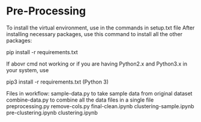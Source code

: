 # Pre-Processing

To install the virtual environment, use in the commands in setup.txt file
After installing necessary packages, use this command to install all the other packages:

pip install -r requirements.txt

If abovr cmd not working or if you are having Python2.x and Python3.x in your system, use

pip3 install -r requirements.txt (Python 3)

Files in workflow:
sample-data.py        to take sample data from original dataset
combine-data.py       to combine all the data files in a single file
preprocessing.py
remove-cols.py
final-clean.ipynb
clustering-sample.ipynb
pre-clustering.ipynb
clustering.ipynb
